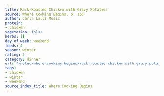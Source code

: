 ```yaml
---
title: Rack-Roasted Chicken with Gravy Potatoes
source: Where Cooking Begins, p. 163
author: Carla Lalli Music
protein:
- chicken
vegetarian: false
herbs: []
day_of_week: weekend
feeds: 4
season: winter
rating: 2
category: dinner
url: "/notes/where-cooking-begins/rack-roasted-chicken-with-gravy-potatoes.html"
tags:
- chicken
- winter
- weekend
source_index_title: Where Cooking Begins
---
```



